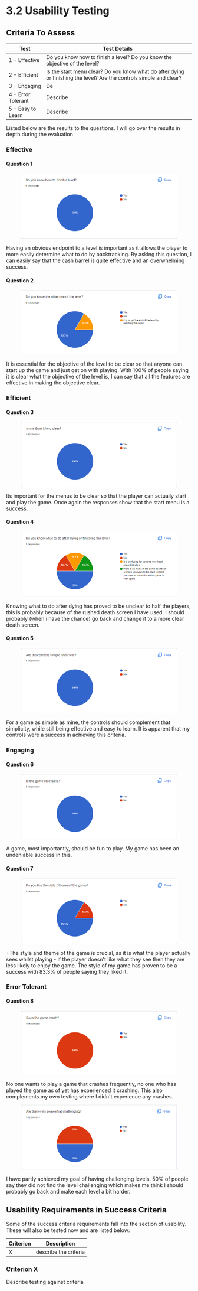 # 3.2 Usability Testing

## Criteria To Assess

| Test               | Test Details                                                                                                        |
| ------------------ | ------------------------------------------------------------------------------------------------------------------- |
| 1 - Effective      | Do you know how to finish a level? Do you know the objective of the level?                                          |
| 2 - Efficient      | Is the start menu clear? Do you know what do after dying or finishing the level? Are the controls simple and clear? |
| 3 - Engaging       | De                                                                                                                  |
| 4 - Error Tolerant | Describe                                                                                                            |
| 5 - Easy to Learn  | Describe                                                                                                            |

Listed below are the results to the questions. I will go over the results in depth during the evaluation

### Effective

#### Question 1&#x20;

<figure><img src="../.gitbook/assets/image (1) (2).png" alt=""><figcaption></figcaption></figure>

Having an obvious endpoint to a level is important as it allows the player to more easily determine what to do by backtracking. By asking this question, I can easily say that the cash barrel is quite effective and an overwhelming success.

#### Question 2

<figure><img src="../.gitbook/assets/image (1).png" alt=""><figcaption></figcaption></figure>

It is essential for the objective of the level to be clear so that anyone can start up the game and just get on with playing. With 100% of people saying it is clear what the objective of the level is, I can say that all the features are effective in making the objective clear.

&#x20;

### Efficient&#x20;

#### Question 3&#x20;

<figure><img src="../.gitbook/assets/image (3).png" alt=""><figcaption></figcaption></figure>

Its important for the menus to be clear so that the player can actually start and play the game. Once again the responses show that the start menu is a success.

#### Question 4&#x20;

<figure><img src="../.gitbook/assets/image (9).png" alt=""><figcaption></figcaption></figure>

Knowing what to do after dying has proved to be unclear to half the players, this is probably because of the rushed death screen I have used. I should probably (when i have the chance) go back and change it to a more clear death screen.

#### Question 5

<figure><img src="../.gitbook/assets/image (4).png" alt=""><figcaption></figcaption></figure>

For a game as simple as mine, the controls should complement that simplicity, while still being effective and easy to learn. It is apparent that my controls were a success in achieving this criteria.

### Engaging&#x20;

#### Question 6&#x20;

<figure><img src="../.gitbook/assets/image (5).png" alt=""><figcaption></figcaption></figure>

A game, most importantly, should be fun to play. My game has been an undeniable success in this.

#### Question 7

#### &#x20;

<figure><img src="../.gitbook/assets/image (11).png" alt=""><figcaption></figcaption></figure>

\+The style and theme of the game is crucial, as it is what the player actually sees whilst playing - if the player doesn't like what they see then they are less likely to enjoy the game. The style of my game has proven to be a success with 83.3% of  people saying they liked it.

### Error Tolerant&#x20;

#### Question 8

<figure><img src="../.gitbook/assets/image (10).png" alt=""><figcaption></figcaption></figure>

No one wants to play a game that crashes frequently, no one who has played the game as of yet has experienced it crashing. This also complements my own testing where I didn't experience any crashes.

&#x20;

<figure><img src="../.gitbook/assets/image.png" alt=""><figcaption></figcaption></figure>

I have partly achieved my goal of having challenging levels. 50% of people say they did not find the level challenging which makes me think I should probably go back and make each level a bit harder.

## Usability Requirements in Success Criteria

Some of the success criteria requirements fall into the section of usability. These will also be tested now and are listed below:

| Criterion | Description           |
| --------- | --------------------- |
| X         | describe the criteria |

### Criterion X

Describe testing against criteria
